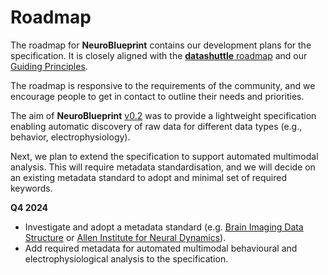 # Roadmap

The roadmap for **NeuroBlueprint**
contains our development plans for the specification.
It is closely aligned with the
[**datashuttle** roadmap](https://datashuttle.neuroinformatics.dev/pages/community/roadmap.html)
and our
[Guiding Principles](https://datashuttle.neuroinformatics.dev/pages/community/guiding-principles.html).

The roadmap is responsive to the requirements
of the community, and we encourage people to get in
contact to outline their needs and priorities.

The aim of **NeuroBlueprint**
[v0.2](https://github.com/neuroinformatics-unit/NeuroBlueprint/releases)
was to provide a lightweight specification
enabling automatic discovery of raw data for
different data types (e.g., behavior, electrophysiology).

Next, we plan to extend the specification to support automated
multimodal analysis. This will require metadata standardisation,
and we will decide on an existing metadata standard to adopt and minimal
set of required keywords.

**Q4 2024**

- Investigate and adopt a metadata standard (e.g.
[Brain Imaging Data Structure](https://bids-specification.readthedocs.io/en/stable/derivatives/common-data-types.html)
or
[Allen Institute for Neural Dynamics](https://github.com/AllenNeuralDynamics/aind-data-schema)).
- Add required metadata for automated multimodal behavioural and electrophysiological
analysis to the specification.
